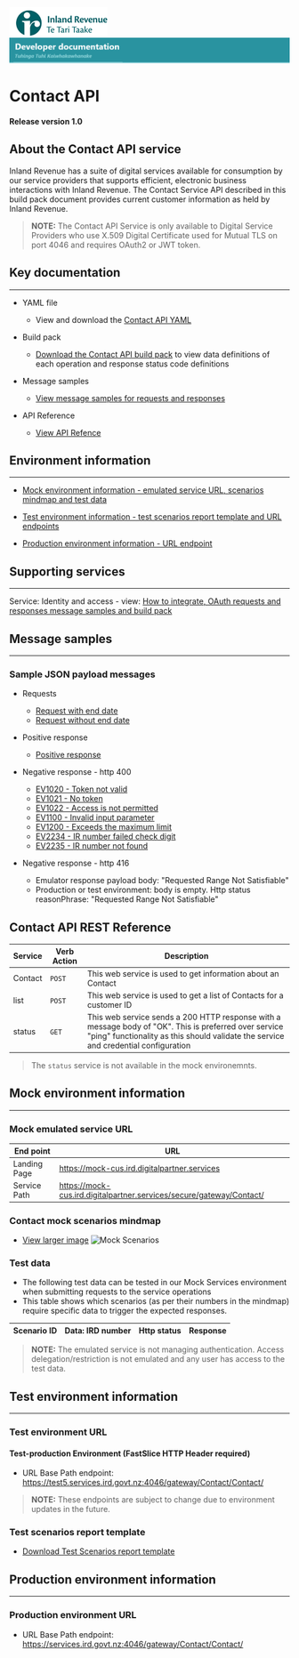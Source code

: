 
![IRD logo](../../Images/IRlogo.gif)
![Software Dev](../../Images/SoftwareDev.png)

# Contact API 

#### Release version 1.0

## About the Contact API service

Inland Revenue has a suite of digital services available for consumption by our service providers that supports efficient, electronic business interactions with Inland Revenue. 
The Contact Service API described in this build pack document provides current customer information as held by Inland Revenue. 

>**NOTE:** The Contact API Service is only available to Digital Service Providers who use X.509 Digital Certificate used for Mutual TLS on port 4046 and requires OAuth2 or JWT token.

## Key documentation
---
- YAML file
	- View and download the [Contact API YAML](Contact%20API%202020-07-16.yaml)

- Build pack 
	- [Download the Contact API build pack](Gateway%20Services%20Build%20pack%20-%20Contact%20API.pdf) to view data definitions of each operation and response status code definitions
	
- Message samples
	- [View message samples for requests and responses](#message-samples)
	
- API Reference	
	- [View API Refence](#Contact-API-REST-Reference)	

## Environment information
---
- [Mock environment information - emulated service URL, scenarios mindmap and test data](#mock-environment-information)

- [Test environment information - test scenarios report template and URL endpoints](#test-environment-information)

- [Production environment information - URL endpoint](#production-environment-information)

## Supporting services
---- 

Service: Identity and access - view: [How to integrate, OAuth requests and responses message samples and build pack](https://github.com/InlandRevenue/Gateway_Services-Access/tree/master/Identity%20and%20Access)

<a name="message-samples"></a>
## Message samples
----

### Sample JSON payload messages
* Requests
	* [Request with end date](sample%20messages/request_with_end_date.json)
	* [Request without end date](sample%20messages/request_without_end_date.json)
	
* Positive response
	* [Positive response](sample%20messages/response_positive_response.json)
	
* Negative response - http 400
	* [EV1020 - Token not valid](sample%20messages/response_EV1020_token_is_not_valid.json)
	* [EV1021 - No token](sample%20messages/response_EV1021_no_token.json)
	* [EV1022 - Access is not permitted](sample%20messages/response_EV1022_access_is_not_permitted.json)
	* [EV1100 - Invalid input parameter](sample%20messages/response_EV1100_invalid_input_parameter.json)
	* [EV1200 - Exceeds the maximum limit](sample%20messages/response_EV1200_exceed_the_max_limit.json)
	* [EV2234 - IR number failed check digit](sample%20messages/response_EV2234_IR_failed_check_digit.json)
	* [EV2235 - IR number not found](sample%20messages/response_EV2235_IR_not_found.json)
	
* Negative response - http 416
	* Emulator response payload body: "Requested Range Not Satisfiable"
	* Production or test environment: body is empty. Http status reasonPhrase: "Requested Range Not Satisfiable"

<a name="Contact-API-REST-Reference"></a>
## Contact API REST Reference

|Service| Verb Action| Description
| -- | -- | -- |
|Contact | `POST` | This web service is used to get information about an Contact|
| list | `POST` | This web service is used to get a list of Contacts for a customer ID |
| status | `GET` | This web service sends a 200 HTTP response with a message body of "OK". This is preferred over service "ping" functionality as this should validate the service and credential configuration |

> The `status` service is not available in the mock environemnts. 

<a name="mock-environment-information"></a>
## Mock environment information
---
### Mock emulated service URL
| End point|  URL|
|--|--|
 Landing Page | https://mock-cus.ird.digitalpartner.services
 Service Path | https://mock-cus.ird.digitalpartner.services/secure/gateway/Contact/|

### Contact mock scenarios mindmap

- [View larger image](../images/Contact%20API%20Emulator%20Mindmap.png)
![Mock Scenarios](../images/Contact%20API%20Emulator%20Mindmap.png)

### Test data

- The following test data can be tested in our Mock Services environment when submitting requests to the service operations
- This table shows which scenarios (as per their numbers in the mindmap) require specific data to trigger the expected responses.

Scenario ID | Data: IRD number | Http status | Response 
--- | --- | --- | ---


> **NOTE:** The emulated service is not managing authentication. Access delegation/restriction is not emulated and any user has access to the test data.


<a name="test-environment-information"></a>
## Test environment information
---
### Test environment URL

#### Test-production Environment (FastSlice HTTP Header required)

* URL Base Path endpoint: https://test5.services.ird.govt.nz:4046/gateway/Contact/Contact/

>**NOTE:** These endpoints are subject to change due to environment updates in the future. 

### Test scenarios report template

- [Download Test Scenarios report template](Contact%20API-%20Test%20Report%20Template.docx)


<a name="production-environment-information"></a>
## Production environment information
---
### Production environment URL

* URL Base Path endpoint: https://services.ird.govt.nz:4046/gateway/Contact/Contact/
